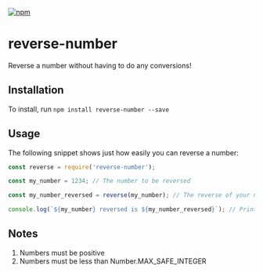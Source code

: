 [![npm](https://img.shields.io/npm/dt/reverse-number.svg)](https://www.npmjs.com/package/reverse-number)

# reverse-number
Reverse a number without having to do any conversions!

## Installation
To install, run ```npm install reverse-number --save```

## Usage
The following snippet shows just how easily you can reverse a number:
```javascript
const reverse = require('reverse-number');

const my_number = 1234; // The number to be reversed

const my_number_reversed = reverse(my_number); // The reverse of your number

console.log(`${my_number} reversed is ${my_number_reversed}`); // Prints 1234 reversed is 4321
```

## Notes
1. Numbers must be positive
2. Numbers must be less than Number.MAX_SAFE_INTEGER
